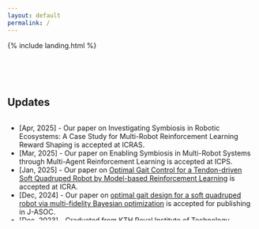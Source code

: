 ```yaml
---
layout: default
permalink: /
---
```


{% include landing.html %}

<br><br><br>
## Updates

<div class="updates" style="height: 15em; overflow-y: scroll;">
<ul>
<li>[Apr, 2025] - Our paper on Investigating Symbiosis in Robotic Ecosystems: A Case Study for Multi-Robot Reinforcement Learning Reward Shaping is accepted at ICRAS. <a href="https://github.com/n7729697/RewMARL" target="_blank" title="View on GitHub"> <i class="fab fa-github"></i></a> </li>
<li>[Mar, 2025] - Our paper on Enabling Symbiosis in Multi-Robot Systems through Multi-Agent Reinforcement Learning is accepted at ICPS. </li>
<li>[Jan, 2025] - Our paper on <a href="https://arxiv.org/abs/2406.07069">Optimal Gait Control for a Tendon-driven Soft Quadruped Robot by Model-based Reinforcement Learning</a> is accepted at ICRA. <a href="https://github.com/n7729697/KTH-MasterThesis" target="_blank" title="View on GitHub"> <i class="fab fa-github"></i></a> </li>
<li>[Dec, 2024] - Our paper on <a href="https://doi.org/10.1016/j.asoc.2024.112568">optimal gait design for a soft quadruped robot via multi-fidelity Bayesian optimization</a> is accepted for publishing in J-ASOC. <a href="https://github.com/KaigeTan/MFBO_KTH" target="_blank" title="View on GitHub"> <i class="fab fa-github"></i></a> </li>
<li>[Dec, 2023] - Graduated from KTH Royal Institute of Technology. </li>
<li>[Jul, 2021] - Graduated from City University of Hong Kong during Covid-19. </li>
<li>[Jun, 2020] - Finished academic exchange in National University of Singapore. </li>
<li>[Jun, 2020] - Received Talent Development Scholarship from Hong Kong Special Administrative Region Government. </li>
<li>[Nov, 2019] - We won silver prize in the National Finals of the 16th "Challenge Cup" National College Student Extracurricular Academic Science and Technology Competition. 第十六届“挑战杯”大学生课外学术科技作品竞赛 </li>
<li>[Oct, 2019] - We won silver prize in the National Finals of the 5th "Internet Plus" College Student Innovation and Entrepreneurship Competition. 第五届"互联网+"大学生创新创业大赛 </li>
<li>[Jul, 2019] - We won silver prize in the Finals of the 8th Winning in Guangzhou and Guangdong-Hong Kong-Macao Greater Bay Area Entrepreneurship Competition. 第八届“赢在广州”暨粤港澳大湾区大学生创业大赛 </li>
<li>[Apr, 2019] - We won second prize in the Finals of the 5th Hong Kong University Student Innovation and Entrepreneurship Competition. 第5屆香港大學生創新及創業大賽</li>
</ul>
</div>